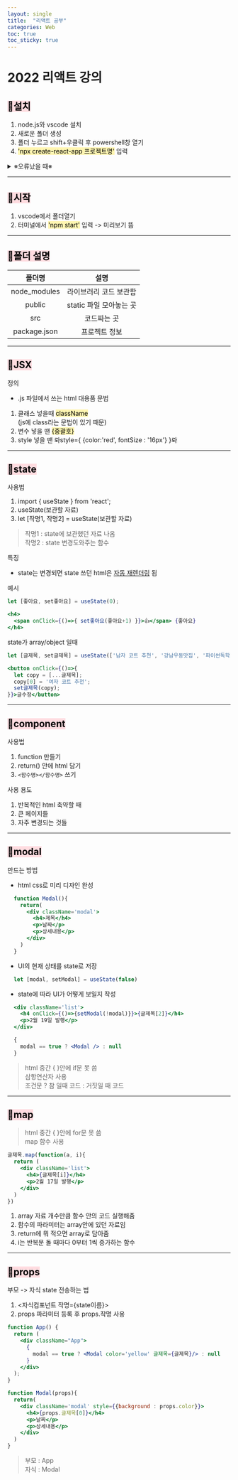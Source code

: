```yaml
---
layout: single
title:  "리액트 공부"
categories: Web
toc: true
toc_sticky: true
---
```


# 2022 리액트 강의

## <mark style='background-color: #ffdce0'> 📂설치 </mark>
1. node.js와 vscode 설치
2. 새로운 폴더 생성
3. 폴더 누르고 shift+우클릭 후 powershell창 열기
4. <mark style='background-color: #fff5b1'>'npx create-react-app 프로젝트명'</mark> 입력
<details>
<summary>※오류났을 때※ </summary>
<div markdown="1">       
  허가되지 않은 스크립트 : powershell 관리자 권한으로 실행 -> powershell창에 'Set-ExecutionPolicy Unrestricted' 입력
</div>
</details>

***

## <mark style='background-color: #ffdce0'> 📂시작 </mark>
1. vscode에서 폴더열기
2. 터미널에서 <mark style='background-color: #fff5b1'>'npm start'</mark> 입력 -> 미리보기 뜸

***

## <mark style='background-color: #ffdce0'> 📂폴더 설명 </mark>

|**폴더명**|설명|
|:---:|:---:|
|node_modules|라이브러리 코드 보관함|
|public|static 파일 모아놓는 곳|
|src|코드짜는 곳|
|package.json|프로젝트 정보|

***

## <mark style='background-color: #ffdce0'> 📂JSX </mark>
정의 
- .js 파일에서 쓰는 html 대용품
문법
1. 클래스 넣을때 <mark style='background-color: #fff5b1'>className</mark>  
  (js에 class라는 문법이 있기 때문)
2. 변수 넣을 땐 <mark style='background-color: #fff5b1'>{중괄호}</mark>
3. style 넣을 땐 롸style={ {color:'red', fontSize : '16px'} }롸

***

## <mark style='background-color: #ffdce0'> 📂state </mark>
사용법  
1. import { useState } from 'react';
2. useState(보관할 자료)
3. let [작명1, 작명2] = useState(보관할 자료)
>작명1 : state에 보관했던 자료 나옴  
>작명2 : state 변경도와주는 함수

특징  
- state는 변경되면 state 쓰던 html은 <u>자동 재렌더링</u> 됨  

예시  
  ```jsx
  let [좋아요, set좋아요] = useState(0);

  <h4>
    <span onClick={()=>{ set좋아요(좋아요+1) }}>👍</span> {좋아요}
  </h4>
  ```
  state가 array/object 일때
  ```jsx
  let [글제목, set글제목] = useState(['남자 코트 추천', '강남우동맛집', '파이썬독학']);

  <button onClick={()=>{
    let copy = [...글제목];
    copy[0] = '여자 코트 추천';
    set글제목(copy);
  }}>글수정</button>
  ```

***

## <mark style='background-color: #ffdce0'> 📂component </mark>
사용법  
1. function 만들기
2. return() 안에 html 담기
3. `<함수명></함수명>` 쓰기

사용 용도
1. 반복적인 html 축약할 때
2. 큰 페이지들
3. 자주 변경되는 것들

***

## <mark style='background-color: #ffdce0'> 📂modal </mark>
만드는 방법
- html css로 미리 디자인 완성

```jsx
  function Modal(){
    return(
      <div className='modal'>
        <h4>제목</h4>
        <p>날짜</p>
        <p>상세내용</p>
      </div>
    )
  }
```
- UI의 현재 상태를 state로 저장

```jsx
  let [modal, setModal] = useState(false)
```
- state에 따라 UI가 어떻게 보일지 작성

```jsx
  <div className='list'>
    <h4 onClick={()=>{setModal(!modal)}}>{글제목[2]}</h4>
    <p>2월 19일 발행</p>
  </div>

  {
    modal == true ? <Modal /> : null
  }
```

>html 중간 { }안에 if문 못 씀  
>삼항연산자 사용  
>조건문 ? 참 일때 코드 : 거짓일 때 코드

***

## <mark style='background-color: #ffdce0'> 📂map </mark>
>html 중간 { }안에 for문 못 씀  
>map 함수 사용

```jsx
글제목.map(function(a, i){
  return (
    <div className='list'>
      <h4>{글제목[i]}</h4>
      <p>2월 17일 발행</p>
    </div>
  )
})
```

1. array 자료 개수만큼 함수 안의 코드 실행해줌
2. 함수의 파라미터는 array안에 있던 자료임
3. return에 뭐 적으면 array로 담아줌
4. i는 반복문 돌 때마다 0부터 1씩 증가하는 함수

***

## <mark style='background-color: #ffdce0'> 📂props </mark>
부모 -> 자식 state 전송하는 법
1. <자식컴포넌트 작명={state이름}>
2. props 파라미터 등록 후 props.작명 사용

```jsx
function App() {
  return (
    <div className="App">
      {
        modal == true ? <Modal color='yellow' 글제목={글제목}/> : null
      }
    </div> 
  );
}

function Modal(props){
  return(
    <div className='modal' style={{background : props.color}}>
      <h4>{props.글제목[0]}</h4>
      <p>날짜</p>
      <p>상세내용</p>
    </div>
  )
}
```

>부모 : App  
>자식 : Modal